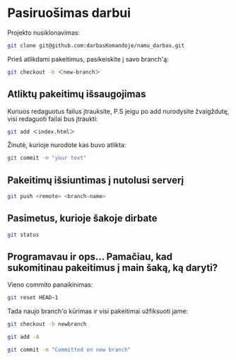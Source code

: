 # Pasiruošimas darbui

Projekto nusiklonavimas:

```bash
git clone git@github.com:darbasKomandoje/namu_darbas.git
```
Prieš atlikdami pakeitimus, pasikeiskite į savo branch'ą:
```bash
git checkout -b ＜new-branch＞
```

## Atliktų pakeitimų išsaugojimas
Kuriuos redaguotus failus įtrauksite, P.S jeigu po add nurodysite žvaigždutę, visi redaguoti failai bus įtraukti:
```bash
git add ＜index.html＞
```
Žinutė, kurioje nurodote kas buvo atlikta:
```bash
git commit -m "your text"
```
## Pakeitimų išsiuntimas į nutolusi serverį
```bash
git push <remote> <branch-name>
```

## Pasimetus, kurioje šakoje dirbate
```bash
git status
```
## Programavau ir ops... Pamačiau, kad sukomitinau pakeitimus į main šaką, ką daryti?
Vieno commito panaikinimas:
```bash
git reset HEAD~1
```
Tada naujo branch'o kūrimas ir visi pakeitimai užfiksuoti jame:
```bash
git checkout -b newbranch

git add -A

git commit -m "Committed on new branch"
```

